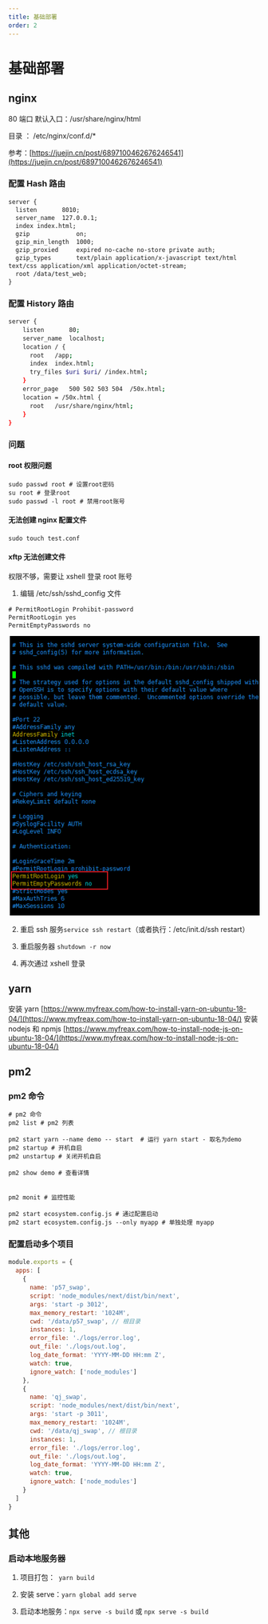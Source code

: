 ```yaml
---
title: 基础部署
order: 2
---
```


# 基础部署

## nginx

80 端口 默认入口：/usr/share/nginx/html

目录 ： /etc/nginx/conf.d/\*

参考：[https://juejin.cn/post/6897100462676246541](https://juejin.cn/post/6897100462676246541)

### 配置 Hash 路由

```nginx
server {
  listen       8010;
  server_name  127.0.0.1;
  index index.html;
  gzip             on;
  gzip_min_length  1000;
  gzip_proxied     expired no-cache no-store private auth;
  gzip_types       text/plain application/x-javascript text/html text/css application/xml application/octet-stream;
  root /data/test_web;
}
```

### 配置 History 路由

```bash
server {
    listen       80;
    server_name  localhost;
    location / {
      root   /app;
      index  index.html;
      try_files $uri $uri/ /index.html;
    }
    error_page   500 502 503 504  /50x.html;
    location = /50x.html {
      root   /usr/share/nginx/html;
    }
}
```

### 问题

#### root 权限问题

```shell
sudo passwd root # 设置root密码
su root # 登录root
sudo passwd -l root # 禁用root账号
```

#### 无法创建 nginx 配置文件

```shell
sudo touch test.conf
```

#### xftp 无法创建文件

权限不够，需要让 xshell 登录 root 账号

1. 编辑 /etc/ssh/sshd_config 文件

```shell
# PermitRootLogin Prohibit-password
PermitRootLogin yes
PermitEmptyPasswords no
```

![image.png](deploy.assets/1648799235046-04a87216-9235-4c96-9d6c-00393e764eaf.png)

2. 重启 ssh 服务`service ssh restart`（或者执行：/etc/init.d/ssh restart）

3. 重启服务器 `shutdown -r now`

4. 再次通过 xshell 登录

## yarn

安装 yarn
[https://www.myfreax.com/how-to-install-yarn-on-ubuntu-18-04/](https://www.myfreax.com/how-to-install-yarn-on-ubuntu-18-04/)
安装 nodejs 和 npmjs
[https://www.myfreax.com/how-to-install-node-js-on-ubuntu-18-04/](https://www.myfreax.com/how-to-install-node-js-on-ubuntu-18-04/)

## pm2

### pm2 命令

```shell
# pm2 命令
pm2 list # pm2 列表

pm2 start yarn --name demo -- start  # 运行 yarn start - 取名为demo
pm2 startup # 开机自启
pm2 unstartup # 关闭开机自启

pm2 show demo # 查看详情


pm2 monit # 监控性能

pm2 start ecosystem.config.js # 通过配置启动
pm2 start ecosystem.config.js --only myapp # 单独处理 myapp
```

### 配置启动多个项目

```javascript
module.exports = {
  apps: [
    {
      name: 'p57_swap',
      script: 'node_modules/next/dist/bin/next',
      args: 'start -p 3012',
      max_memory_restart: '1024M',
      cwd: '/data/p57_swap', // 根目录
      instances: 1,
      error_file: './logs/error.log',
      out_file: './logs/out.log',
      log_date_format: 'YYYY-MM-DD HH:mm Z',
      watch: true,
      ignore_watch: ['node_modules']
    },
    {
      name: 'qj_swap',
      script: 'node_modules/next/dist/bin/next',
      args: 'start -p 3011',
      max_memory_restart: '1024M',
      cwd: '/data/qj_swap', // 根目录
      instances: 1,
      error_file: './logs/error.log',
      out_file: './logs/out.log',
      log_date_format: 'YYYY-MM-DD HH:mm Z',
      watch: true,
      ignore_watch: ['node_modules']
    }
  ]
}
```

## 其他

### 启动本地服务器

1. 项目打包：` yarn build`

2. 安装 serve：`yarn global add serve`

3. 启动本地服务：`npx serve -s build` 或 `npx serve -s build `

